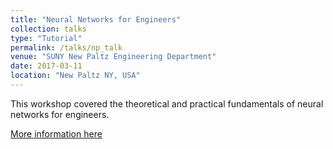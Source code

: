 ```yaml
---
title: "Neural Networks for Engineers"
collection: talks
type: "Tutorial"
permalink: /talks/np_talk
venue: "SUNY New Paltz Engineering Department"
date: 2017-03-11
location: "New Paltz NY, USA"
---
```


This workshop covered the theoretical and practical fundamentals of neural networks for engineers.

[More information here](http://haidark.github.io/files/np_talk.pdf)


